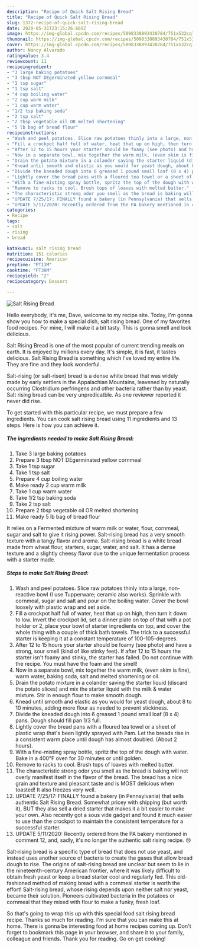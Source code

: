 ```yaml
---
description: "Recipe of Quick Salt Rising Bread"
title: "Recipe of Quick Salt Rising Bread"
slug: 1372-recipe-of-quick-salt-rising-bread
date: 2020-05-31T23:15:26.669Z
image: https://img-global.cpcdn.com/recipes/5098338893430784/751x532cq70/salt-rising-bread-recipe-main-photo.jpg
thumbnail: https://img-global.cpcdn.com/recipes/5098338893430784/751x532cq70/salt-rising-bread-recipe-main-photo.jpg
cover: https://img-global.cpcdn.com/recipes/5098338893430784/751x532cq70/salt-rising-bread-recipe-main-photo.jpg
author: Nancy Alvarado
ratingvalue: 3.4
reviewcount: 11
recipeingredient:
- "3 large baking potatoes"
- "3 tbsp NOT DEgerminated yellow cornmeal"
- "1 tsp sugar"
- "1 tsp salt"
- "4 cup boiling water"
- "2 cup warm milk"
- "1 cup warm water"
- "1/2 tsp baking soda"
- "2 tsp salt"
- "2 tbsp vegetable oil OR melted shortening"
- "5 lb bag of bread flour"
recipeinstructions:
- "Wash and peel potatoes. Slice raw potatoes thinly into a large, non-reactive bowl (I use Tupperware; ceramic also works). Sprinkle with cornmeal, sugar and salt and pour on the boiling water. Cover the bowl loosely with plastic wrap and set aside."
- "Fill a crockpot half full of water, heat that up on high, then turn it down to low. Invert the crockpot lid, set a dinner plate on top of that with a pot holder or 2, place your bowl of starter ingredients on top, and cover the whole thing with a couple of thick bath towels. The trick to a successful starter is keeping it at a constant temperature of 100-105-degrees."
- "After 12 to 15 hours your starter should be foamy (see photo) and have a strong, sour smell (kind of like stinky feet). If after 12 to 15 hours the starter isn&#39;t foamy and stinky, the starter has failed. Do not continue with the recipe. You must have the foam and the smell!"
- "Now in a separate bowl, mix together the warm milk, (even skim is fine), warm water, baking soda, salt and melted shortening or oil."
- "Drain the potato mixture in a colander saving the starter liquid (discard the potato slices) and mix the starter liquid with the milk &amp; water mixture. Stir in enough flour to make smooth dough."
- "Knead until smooth and elastic as you would for yeast dough, about 8 to 10 minutes, adding more flour as needed to prevent stickiness."
- "Divide the kneaded dough into 6 greased 1 pound small loaf (8 x 4) pans. Dough should fill pan 1/3 full."
- "Lightly cover the bread pans with a floured tea towel or a sheet of plastic wrap that&#39;s been lightly sprayed with Pam. Let the breads rise in a consistent warm place until dough has almost doubled. (About 2 hours)."
- "With a fine-misting spray bottle, spritz the top of the dough with water. Bake in a 400°F oven for 30 minutes or until golden."
- "Remove to racks to cool. Brush tops of loaves with melted butter."
- "The characteristic strong odor you smell as the bread is baking will not overly manifest itself in the flavor of the bread. The bread has a nice grain and texture and pleasant taste and is MOST delicious when toasted! It also freezes very well."
- "UPDATE 7/25/17: FINALLY found a bakery (in Pennsylvania) that sells authentic Salt Rising Bread. Somewhat pricey with shipping (but worth it), BUT they also sell a dried starter that makes it a bit easier to make your own. Also recently got a sous vide gadget and found it much easier to use than the crockpot to maintain the consistent temperature for a successful starter."
- "UPDATE 5/11/2020: Recently ordered from the PA bakery mentioned in comment 12, and, sadly, it&#39;s no longer the authentic salt rising recipe. 😢"
categories:
- Recipe
tags:
- salt
- rising
- bread

katakunci: salt rising bread 
nutrition: 151 calories
recipecuisine: American
preptime: "PT13M"
cooktime: "PT38M"
recipeyield: "2"
recipecategory: Dessert

---
```



![Salt Rising Bread](https://img-global.cpcdn.com/recipes/5098338893430784/751x532cq70/salt-rising-bread-recipe-main-photo.jpg)

Hello everybody, it's me, Dave, welcome to my recipe site. Today, I'm gonna show you how to make a special dish, salt rising bread. One of my favorites food recipes. For mine, I will make it a bit tasty. This is gonna smell and look delicious.

Salt Rising Bread is one of the most popular of current trending meals on earth. It is enjoyed by millions every day. It's simple, it is fast, it tastes delicious. Salt Rising Bread is something which I've loved my entire life. They are fine and they look wonderful.

Salt-rising (or salt-risen) bread is a dense white bread that was widely made by early settlers in the Appalachian Mountains, leavened by naturally occurring Clostridium perfringens and other bacteria rather than by yeast. Salt rising bread can be very unpredicatble. As one reviewer reported it never did rise.


To get started with this particular recipe, we must prepare a few ingredients. You can cook salt rising bread using 11 ingredients and 13 steps. Here is how you can achieve it.

<!--inarticleads1-->

##### The ingredients needed to make Salt Rising Bread:

1. Take 3 large baking potatoes
1. Prepare 3 tbsp NOT DEgerminated yellow cornmeal
1. Take 1 tsp sugar
1. Take 1 tsp salt
1. Prepare 4 cup boiling water
1. Make ready 2 cup warm milk
1. Take 1 cup warm water
1. Take 1/2 tsp baking soda
1. Take 2 tsp salt
1. Prepare 2 tbsp vegetable oil OR melted shortening
1. Make ready 5 lb bag of bread flour


It relies on a Fermented mixture of warm milk or water, flour, cornmeal, sugar and salt to give it rising power. Salt-rising bread has a very smooth texture with a tangy flavor and aroma. Salt-rising bread is a white bread made from wheat flour, starters, sugar, water, and salt. It has a dense texture and a slightly cheesy flavor due to the unique fermentation process with a starter made. 

<!--inarticleads2-->

##### Steps to make Salt Rising Bread:

1. Wash and peel potatoes. Slice raw potatoes thinly into a large, non-reactive bowl (I use Tupperware; ceramic also works). Sprinkle with cornmeal, sugar and salt and pour on the boiling water. Cover the bowl loosely with plastic wrap and set aside.
1. Fill a crockpot half full of water, heat that up on high, then turn it down to low. Invert the crockpot lid, set a dinner plate on top of that with a pot holder or 2, place your bowl of starter ingredients on top, and cover the whole thing with a couple of thick bath towels. The trick to a successful starter is keeping it at a constant temperature of 100-105-degrees.
1. After 12 to 15 hours your starter should be foamy (see photo) and have a strong, sour smell (kind of like stinky feet). If after 12 to 15 hours the starter isn&#39;t foamy and stinky, the starter has failed. Do not continue with the recipe. You must have the foam and the smell!
1. Now in a separate bowl, mix together the warm milk, (even skim is fine), warm water, baking soda, salt and melted shortening or oil.
1. Drain the potato mixture in a colander saving the starter liquid (discard the potato slices) and mix the starter liquid with the milk &amp; water mixture. Stir in enough flour to make smooth dough.
1. Knead until smooth and elastic as you would for yeast dough, about 8 to 10 minutes, adding more flour as needed to prevent stickiness.
1. Divide the kneaded dough into 6 greased 1 pound small loaf (8 x 4) pans. Dough should fill pan 1/3 full.
1. Lightly cover the bread pans with a floured tea towel or a sheet of plastic wrap that&#39;s been lightly sprayed with Pam. Let the breads rise in a consistent warm place until dough has almost doubled. (About 2 hours).
1. With a fine-misting spray bottle, spritz the top of the dough with water. Bake in a 400°F oven for 30 minutes or until golden.
1. Remove to racks to cool. Brush tops of loaves with melted butter.
1. The characteristic strong odor you smell as the bread is baking will not overly manifest itself in the flavor of the bread. The bread has a nice grain and texture and pleasant taste and is MOST delicious when toasted! It also freezes very well.
1. UPDATE 7/25/17: FINALLY found a bakery (in Pennsylvania) that sells authentic Salt Rising Bread. Somewhat pricey with shipping (but worth it), BUT they also sell a dried starter that makes it a bit easier to make your own. Also recently got a sous vide gadget and found it much easier to use than the crockpot to maintain the consistent temperature for a successful starter.
1. UPDATE 5/11/2020: Recently ordered from the PA bakery mentioned in comment 12, and, sadly, it&#39;s no longer the authentic salt rising recipe. 😢


Salt-rising bread is a specific type of bread that does not use yeast, and instead uses another source of bacteria to create the gases that allow bread dough to rise. The origins of salt-rising bread are unclear but seem to lie in the nineteenth-century American frontier, where it was likely difficult to obtain fresh yeast or keep a bread starter cool and regularly fed. This old-fashioned method of making bread with a cornmeal starter is worth the effort! Salt-rising bread, whose rising depends upon neither salt nor yeast, became their solution. Pioneers cultivated bacteria in the potatoes or cornmeal that they mixed with flour to make a funky, fresh loaf. 

So that's going to wrap this up with this special food salt rising bread recipe. Thanks so much for reading. I'm sure that you can make this at home. There is gonna be interesting food at home recipes coming up. Don't forget to bookmark this page in your browser, and share it to your family, colleague and friends. Thank you for reading. Go on get cooking!
